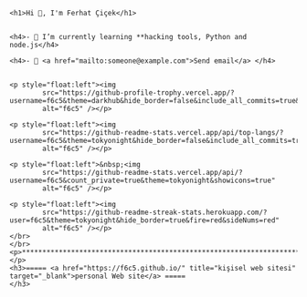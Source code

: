 
    
    <h1>Hi 👋, I'm Ferhat Çiçek</h1>


    <h4>- 🌱 I’m currently learning **hacking tools, Python and node.js</h4>

    <h4>- 💬 <a href="mailto:someone@example.com">Send email</a> </h4>


    <p style="float:left"><img
            src="https://github-profile-trophy.vercel.app/?username=f6c5&theme=darkhub&hide_border=false&include_all_commits=true&count_private=true&layout=compact&langs_count=10&include_private=true"
            alt="f6c5" /></p>

    <p style="float:left"><img
            src="https://github-readme-stats.vercel.app/api/top-langs/?username=f6c5&theme=tokyonight&hide_border=false&include_all_commits=true&count_private=true&layout=compact&langs_count=10&include_private=true"
            alt="f6c5" /></p>

    <p style="float:left">&nbsp;<img
            src="https://github-readme-stats.vercel.app/api/?username=f6c5&count_private=true&theme=tokyonight&showicons=true"
            alt="f6c5" /></p>

    <p style="float:left"><img
            src="https://github-readme-streak-stats.herokuapp.com/?user=f6c5&theme=tokyonight&hide_border=true&fire=red&sideNums=red"
            alt="f6c5" /></p>
    </br>
    </br>
    <p>*****************************************************************************</p>
    <h3>===== <a href="https://f6c5.github.io/" title="kişisel web sitesi" target="_blank">personal Web site</a> =====
    </h3>

